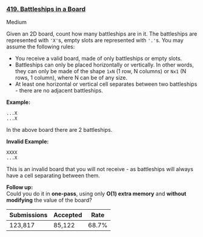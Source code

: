 ### [419. Battleships in a Board](https://leetcode.com/problems/battleships-in-a-board/)

Medium

Given an 2D board, count how many battleships are in it. The battleships are represented with `` 'X' ``s, empty slots are represented with `` '.' ``s. You may assume the following rules:


*   You receive a valid board, made of only battleships or empty slots.
*   Battleships can only be placed horizontally or vertically. In other words, they can only be made of the shape `` 1xN `` (1 row, N columns) or `` Nx1 `` (N rows, 1 column), where N can be of any size.
*   At least one horizontal or vertical cell separates between two battleships - there are no adjacent battleships.

__Example:__  

```X..X
...X
...X
```

In the above board there are 2 battleships.

__Invalid Example:__  

```...X
XXXX
...X
```

This is an invalid board that you will not receive - as battleships will always have a cell separating between them.

__Follow up:__  
Could you do it in __one-pass__, using only __O(1) extra memory__ and __without modifying__ the value of the board?

| Submissions    | Accepted     | Rate   |
| -------------- | ------------ | ------ |
| 123,817 | 85,122 | 68.7% |